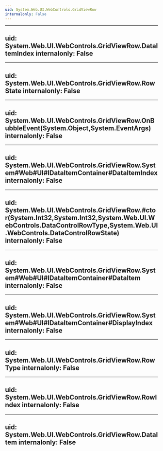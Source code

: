 ```yaml
---
uid: System.Web.UI.WebControls.GridViewRow
internalonly: False
---
```


---
uid: System.Web.UI.WebControls.GridViewRow.DataItemIndex
internalonly: False
---

---
uid: System.Web.UI.WebControls.GridViewRow.RowState
internalonly: False
---

---
uid: System.Web.UI.WebControls.GridViewRow.OnBubbleEvent(System.Object,System.EventArgs)
internalonly: False
---

---
uid: System.Web.UI.WebControls.GridViewRow.System#Web#UI#IDataItemContainer#DataItemIndex
internalonly: False
---

---
uid: System.Web.UI.WebControls.GridViewRow.#ctor(System.Int32,System.Int32,System.Web.UI.WebControls.DataControlRowType,System.Web.UI.WebControls.DataControlRowState)
internalonly: False
---

---
uid: System.Web.UI.WebControls.GridViewRow.System#Web#UI#IDataItemContainer#DataItem
internalonly: False
---

---
uid: System.Web.UI.WebControls.GridViewRow.System#Web#UI#IDataItemContainer#DisplayIndex
internalonly: False
---

---
uid: System.Web.UI.WebControls.GridViewRow.RowType
internalonly: False
---

---
uid: System.Web.UI.WebControls.GridViewRow.RowIndex
internalonly: False
---

---
uid: System.Web.UI.WebControls.GridViewRow.DataItem
internalonly: False
---
